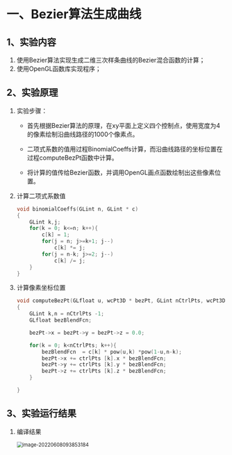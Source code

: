 # 一、Bezier算法生成曲线

## 1、实验内容

1. 使用Bezier算法实现生成二维三次样条曲线的Bezier混合函数的计算；
2. 使用OpenGL函数库实现程序；

## 2、实验原理

1. 实验步骤：

   - 首先根据Bezier算法的原理，在xy平面上定义四个控制点，使用宽度为4的像素绘制沿曲线路径的1000个像素点。

   - 二项式系数的值用过程BinomialCoeffs计算，而沿曲线路径的坐标位置在过程computeBezPt函数中计算。

   - 将计算的值传给Bezier函数，并调用OpenGL画点函数绘制出这些像素位置。

     

2. 计算二项式系数值

   ```c++
   void binomialCoeffs(GLint n, GLint * c)
   {
       GLint k,j;
       for(k = 0; k<=n; k++){
           c[k] = 1;
           for(j = n; j>=k+1; j--)
               c[k] *= j;
           for(j = n-k; j>=2; j--)
               c[k] /= j;
       }
   }
   ```

   

3. 计算像素坐标位置

   ```c++
   void computeBezPt(GLfloat u, wcPt3D * bezPt, GLint nCtrlPts, wcPt3D * ctrlPts, GLint * c)
   {
       GLint k,n = nCtrlPts -1;
       GLfloat bezBlendFcn;
   
       bezPt->x = bezPt->y = bezPt->z = 0.0;
   
       for(k = 0; k<nCtrlPts; k++){
           bezBlendFcn  = c[k] * pow(u,k) *pow(1-u,n-k);
           bezPt->x += ctrlPts [k].x * bezBlendFcn;
           bezPt->y += ctrlPts [k].y * bezBlendFcn;
           bezPt->z += ctrlPts [k].z * bezBlendFcn;
       }
   
   }
   ```



## 3、实验运行结果

1. 编译结果

   <img src="C:\Users\h\AppData\Roaming\Typora\typora-user-images\image-20220608093853184.png" alt="image-20220608093853184" style="zoom:80%;" />